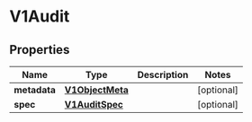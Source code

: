 # V1Audit

## Properties
Name | Type | Description | Notes
------------ | ------------- | ------------- | -------------
**metadata** | [**V1ObjectMeta**](V1ObjectMeta.md) |  |  [optional]
**spec** | [**V1AuditSpec**](V1AuditSpec.md) |  |  [optional]
